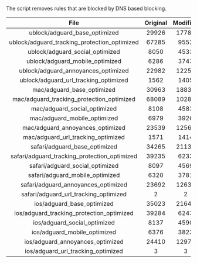 The script removes rules that are blocked by DNS based blocking.


| File | Original | Modified |
|:----:|:-----:|:-----:|
| ublock/adguard_base_optimized | 29926 | 17786 |
| ublock/adguard_tracking_protection_optimized | 67285 | 9552 |
| ublock/adguard_social_optimized | 8050 | 4533 |
| ublock/adguard_mobile_optimized | 6286 | 3743 |
| ublock/adguard_annoyances_optimized | 22982 | 12251 |
| ublock/adguard_url_tracking_optimized | 1562 | 1405 |
| mac/adguard_base_optimized | 30963 | 18833 |
| mac/adguard_tracking_protection_optimized | 68089 | 10287 |
| mac/adguard_social_optimized | 8108 | 4583 |
| mac/adguard_mobile_optimized | 6979 | 3926 |
| mac/adguard_annoyances_optimized | 23539 | 12561 |
| mac/adguard_url_tracking_optimized | 1571 | 1414 |
| safari/adguard_base_optimized | 34265 | 21137 |
| safari/adguard_tracking_protection_optimized | 39235 | 6233 |
| safari/adguard_social_optimized | 8097 | 4569 |
| safari/adguard_mobile_optimized | 6320 | 3781 |
| safari/adguard_annoyances_optimized | 23692 | 12638 |
| safari/adguard_url_tracking_optimized | 2 | 2 |
| ios/adguard_base_optimized | 35023 | 21648 |
| ios/adguard_tracking_protection_optimized | 39284 | 6243 |
| ios/adguard_social_optimized | 8137 | 4590 |
| ios/adguard_mobile_optimized | 6376 | 3823 |
| ios/adguard_annoyances_optimized | 24410 | 12975 |
| ios/adguard_url_tracking_optimized | 3 | 3 |